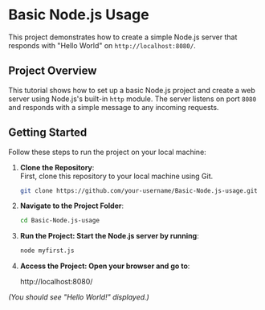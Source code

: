 # Basic Node.js Usage

This project demonstrates how to create a simple Node.js server that responds with "Hello World" on `http://localhost:8080/`.

## Project Overview

This tutorial shows how to set up a basic Node.js project and create a web server using Node.js's built-in `http` module. The server listens on port `8080` and responds with a simple message to any incoming requests.

## Getting Started

Follow these steps to run the project on your local machine:

1. **Clone the Repository**:  
   First, clone this repository to your local machine using Git.

   ```bash
   git clone https://github.com/your-username/Basic-Node.js-usage.git

2. **Navigate to the Project Folder**:

   ```bash
   cd Basic-Node.js-usage

3. **Run the Project: Start the Node.js server by running**:
  
   ```bash
   node myfirst.js

4. **Access the Project: Open your browser and go to**:

   http://localhost:8080/

*(You should see "Hello World!" displayed.)*
